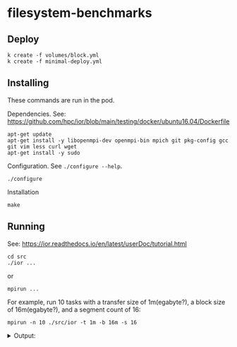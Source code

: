 # filesystem-benchmarks

## Deploy
```
k create -f volumes/block.yml
k create -f minimal-deploy.yml
```

## Installing

These commands are run in the pod.

Dependencies. See: https://github.com/hpc/ior/blob/main/testing/docker/ubuntu16.04/Dockerfile

```
apt-get update
apt-get install -y libopenmpi-dev openmpi-bin mpich git pkg-config gcc git vim less curl wget
apt-get install -y sudo
```

Configuration. See `./configure --help`.

```
./configure
```

Installation
```
make
```

<!-- 
This didn't seem to work!

I think there's now supposed to be an IOR file that I can run.

Ah, there is one in `src`...
 -->

## Running

See: https://ior.readthedocs.io/en/latest/userDoc/tutorial.html

```
cd src
./ior ...
```
or
```
mpirun ...
```
<!-- 
Not sure how to really use it yet.

When I run ior it does a test instantly it seems.

When I tried doing
```
mpirun -n 64 ./ior -t 1m -b 16m -s 16
```
I got a ton of:
```
ior ERROR: open64("testFile", 66, 0664) failed, errno 13, Permission denied (aiori-POSIX.c:412)
...
[filebench-574869c787-pdn62:07749] PMIX ERROR: UNREACHABLE in file ../../../src/server/pmix_server.c at line 2193
...
```

Also note that I ran `useradd testu` and `su testu` because MPIrun doesn't want to be run as a root user. But this user has no permissions! I think that's the issue.

Seems like a `chmod -R 777 .` as the root fixed this!
-->

For example, run 10 tasks with a transfer size of 1m(egabyte?), a block size of 16m(egabyte?), and a segment count of 16:
```
mpirun -n 10 ./src/ior -t 1m -b 16m -s 16
```

<details>
    <summary>
        Output:
    </summary>

```raw
IOR-3.3.0: MPI Coordinated Test of Parallel I/O
Began               : Mon Mar  8 23:08:17 2021
Command line        : ./src/ior -t 1m -b 16m -s 16
Machine             : Linux filebench-574869c787-pdn62
TestID              : 0
StartTime           : Mon Mar  8 23:08:17 2021
Path                : /storage/ior-3.3.0
FS                  : 8.0 GiB   Used FS: 0.5%   Inodes: 4.0 Mi   Used Inodes: 0.0%

Options: 
api                 : POSIX
apiVersion          : 
test filename       : testFile
access              : single-shared-file
type                : independent
segments            : 16
ordering in a file  : sequential
ordering inter file : no tasks offsets
nodes               : 1
tasks               : 10
clients per node    : 10
repetitions         : 1
xfersize            : 1 MiB
blocksize           : 16 MiB
aggregate filesize  : 2.50 GiB

Results: 

access    bw(MiB/s)  IOPS       Latency(s)  block(KiB) xfer(KiB)  open(s)    wr/rd(s)   close(s)   total(s)   iter
------    ---------  ----       ----------  ---------- ---------  --------   --------   --------   --------   ----
write     678.06     678.07     0.118931    16384      1024.00    0.770489   3.78       3.59       3.78       0   
read      4233       4234       0.019146    16384      1024.00    0.000035   0.604695   0.298354   0.604706   0   
remove    -          -          -           -          -          -          -          -          3.20       0   
Max Write: 678.06 MiB/sec (711.00 MB/sec)
Max Read:  4233.46 MiB/sec (4439.11 MB/sec)

Summary of all tests:
Operation   Max(MiB)   Min(MiB)  Mean(MiB)     StdDev   Max(OPs)   Min(OPs)  Mean(OPs)     StdDev    Mean(s) Stonewall(s) Stonewall(MiB) Test# #Tasks tPN reps fPP reord reordoff reordrand seed segcnt   blksiz    xsize aggs(MiB)   API RefNum
write         678.06     678.06     678.06       0.00     678.06     678.06     678.06       0.00    3.77548         NA            NA     0     10  10    1   0     0        1         0    0     16 16777216  1048576    2560.0 POSIX      0
read         4233.46    4233.46    4233.46       0.00    4233.46    4233.46    4233.46       0.00    0.60471         NA            NA     0     10  10    1   0     0        1         0    0     16 16777216  1048576    2560.0 POSIX      0
Finished            : Mon Mar  8 23:08:25 2021
```
</details>


